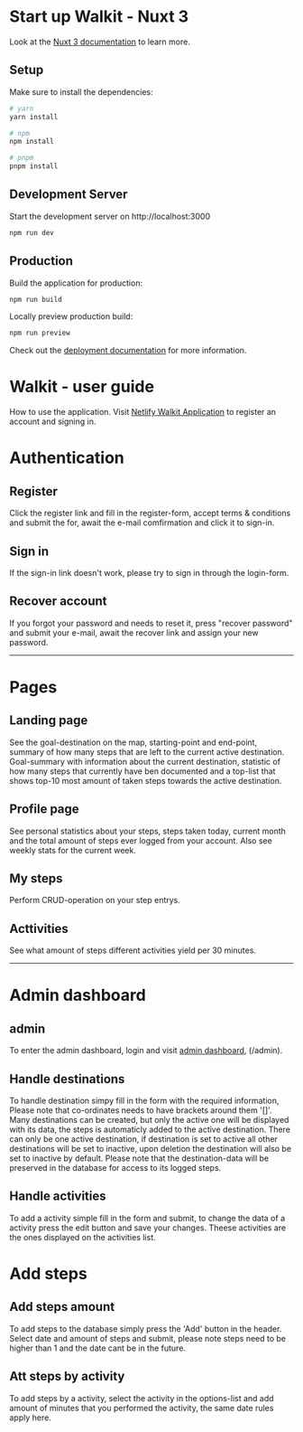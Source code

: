 # Start up Walkit - Nuxt 3

Look at the [Nuxt 3 documentation](https://nuxt.com/docs/getting-started/introduction) to learn more.

## Setup

Make sure to install the dependencies:

```bash
# yarn
yarn install

# npm
npm install

# pnpm
pnpm install
```

## Development Server

Start the development server on http://localhost:3000

```bash
npm run dev
```

## Production

Build the application for production:

```bash
npm run build
```

Locally preview production build:

```bash
npm run preview
```

Check out the [deployment documentation](https://nuxt.com/docs/getting-started/deployment) for more information.

# Walkit - user guide
How to use the application. Visit [Netlify Walkit Application](https://kxn-walkit.netlify.app/) to register an account and signing in.
# Authentication
## Register
Click the register link and fill in the register-form, accept terms & conditions and submit the for, await the e-mail comfirmation and click it to sign-in.
## Sign in
If the sign-in link doesn't work, please try to sign in through the login-form.
## Recover account
If you forgot your password and needs to reset it, press "recover password" and submit your e-mail, await the recover link and assign your new password.

***

# Pages
## Landing page
See the goal-destination on the map, starting-point and end-point, summary of how many steps that are left to the current active destination. Goal-summary with information about the current destination, statistic of how many steps that currently have ben documented and a top-list that shows top-10 most amount of taken steps towards the active destination.

## Profile page
See personal statistics about your steps, steps taken today, current month and the total amount of steps ever logged from your account. Also see weekly stats for the current week.

## My steps
Perform CRUD-operation on your step entrys.

## Acttivities
See what amount of steps different activities yield per 30 minutes.

***

# Admin dashboard
## admin
To enter the admin dashboard, login and visit [admin dashboard](https://kxn-walkit.netlify.app/admin), (/admin).

## Handle destinations
To handle destination simpy fill in the form with the required information, Please note that co-ordinates needs to have brackets around them '[]'.
Many destinations can be created, but only the active one will be displayed with its data, the steps is automaticly added to the active destination. There can only be one active destination, if destination is set to active all other destinations will be set to inactive, upon deletion the destination will also be set to inactive by default. Please note that the destination-data will be preserved in the database for access to its logged steps.

## Handle activities
To add a activity simple fill in the form and submit, to change the data of a activity press the edit button and save your changes. Theese activities are the ones displayed on the activities list.

# Add steps
## Add steps amount
To add steps to the database simply press the 'Add' button in the header. Select date and amount of steps and submit, please note steps need to be higher than 1 and the date cant be in the future.

## Att steps by activity
To add steps by a activity, select the activity in the options-list and add amount of minutes that you performed the activity, the same date rules apply here.






